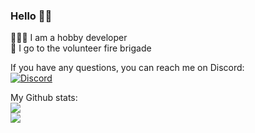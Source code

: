 ### Hello 👋🏽

🧑🏽‍💻 I am a hobby developer <br>
🚒 I go to the volunteer fire brigade <br>

If you have any questions, you can reach me on Discord: <br>
[![Discord](https://discord.c99.nl/widget/theme-3/788859769158369290.png)](https://discord.com/users/788859769158369290/)

My Github stats: <br>
<img src="https://github-readme-stats.vercel.app/api?username=bubbelwubbel&&show_icons=true&title_color=02C429&icon_color=4CEE07&text_color=ffffff&bg_color=151515&border_radius=15&border_color=1CA800&hide=contribs"> <br>
<img src="https://github-readme-stats.vercel.app/api/top-langs/?username=bubbelwubbel&title_color=02C429&icon_color=4CEE07&text_color=ffffff&bg_color=151515&border_radius=15&border_color=1CA800">

